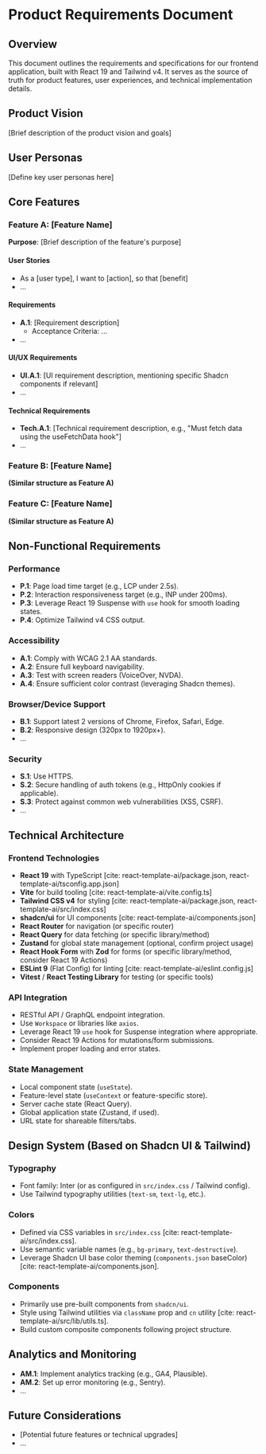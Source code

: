 # Product Requirements Document

## Overview
This document outlines the requirements and specifications for our frontend application, built with React 19 and Tailwind v4. It serves as the source of truth for product features, user experiences, and technical implementation details.

## Product Vision
[Brief description of the product vision and goals]

## User Personas
[Define key user personas here]

## Core Features

### Feature A: [Feature Name]
**Purpose**: [Brief description of the feature's purpose]

#### User Stories
- As a [user type], I want to [action], so that [benefit]
- ...

#### Requirements
- **A.1**: [Requirement description]
  - Acceptance Criteria: ...
- ...

#### UI/UX Requirements
- **UI.A.1**: [UI requirement description, mentioning specific Shadcn components if relevant]
- ...

#### Technical Requirements
- **Tech.A.1**: [Technical requirement description, e.g., "Must fetch data using the useFetchData hook"]
- ...

### Feature B: [Feature Name]
**(Similar structure as Feature A)**

### Feature C: [Feature Name]
**(Similar structure as Feature A)**


## Non-Functional Requirements

### Performance
- **P.1**: Page load time target (e.g., LCP under 2.5s).
- **P.2**: Interaction responsiveness target (e.g., INP under 200ms).
- **P.3**: Leverage React 19 Suspense with `use` hook for smooth loading states.
- **P.4**: Optimize Tailwind v4 CSS output.

### Accessibility
- **A.1**: Comply with WCAG 2.1 AA standards.
- **A.2**: Ensure full keyboard navigability.
- **A.3**: Test with screen readers (VoiceOver, NVDA).
- **A.4**: Ensure sufficient color contrast (leveraging Shadcn themes).

### Browser/Device Support
- **B.1**: Support latest 2 versions of Chrome, Firefox, Safari, Edge.
- **B.2**: Responsive design (320px to 1920px+).
- ...

### Security
- **S.1**: Use HTTPS.
- **S.2**: Secure handling of auth tokens (e.g., HttpOnly cookies if applicable).
- **S.3**: Protect against common web vulnerabilities (XSS, CSRF).
- ...

## Technical Architecture

### Frontend Technologies
- **React 19** with TypeScript [cite: react-template-ai/package.json, react-template-ai/tsconfig.app.json]
- **Vite** for build tooling [cite: react-template-ai/vite.config.ts]
- **Tailwind CSS v4** for styling [cite: react-template-ai/package.json, react-template-ai/src/index.css]
- **shadcn/ui** for UI components [cite: react-template-ai/components.json]
- **React Router** for navigation (or specific router)
- **React Query** for data fetching (or specific library/method)
- **Zustand** for global state management (optional, confirm project usage)
- **React Hook Form** with **Zod** for forms (or specific library/method, consider React 19 Actions)
- **ESLint 9** (Flat Config) for linting [cite: react-template-ai/eslint.config.js]
- **Vitest** / **React Testing Library** for testing (or specific tools)

### API Integration
- RESTful API / GraphQL endpoint integration.
- Use `Workspace` or libraries like `axios`.
- Leverage React 19 `use` hook for Suspense integration where appropriate.
- Consider React 19 Actions for mutations/form submissions.
- Implement proper loading and error states.

### State Management
- Local component state (`useState`).
- Feature-level state (`useContext` or feature-specific store).
- Server cache state (React Query).
- Global application state (Zustand, if used).
- URL state for shareable filters/tabs.

## Design System (Based on Shadcn UI & Tailwind)

### Typography
- Font family: Inter (or as configured in `src/index.css` / Tailwind config).
- Use Tailwind typography utilities (`text-sm`, `text-lg`, etc.).

### Colors
- Defined via CSS variables in `src/index.css` [cite: react-template-ai/src/index.css].
- Use semantic variable names (e.g., `bg-primary`, `text-destructive`).
- Leverage Shadcn UI base color theming (`components.json` baseColor) [cite: react-template-ai/components.json].

### Components
- Primarily use pre-built components from `shadcn/ui`.
- Style using Tailwind utilities via `className` prop and `cn` utility [cite: react-template-ai/src/lib/utils.ts].
- Build custom composite components following project structure.

## Analytics and Monitoring
- **AM.1**: Implement analytics tracking (e.g., GA4, Plausible).
- **AM.2**: Set up error monitoring (e.g., Sentry).
- ...

## Future Considerations
- [Potential future features or technical upgrades]
- ...